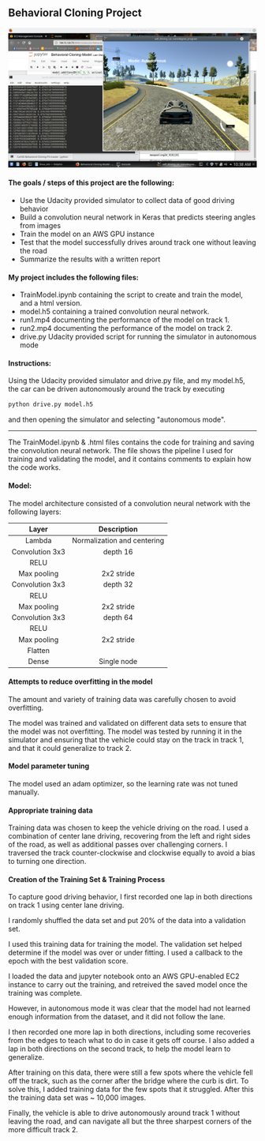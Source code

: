 ## Behavioral Cloning Project

![Autonomous mode](SDCsim.png)

#### The goals / steps of this project are the following:
* Use the Udacity provided simulator to collect data of good driving behavior
* Build a convolution neural network in Keras that predicts steering angles from images
* Train the model on an AWS GPU instance
* Test that the model successfully drives around track one without leaving the road
* Summarize the results with a written report


#### My project includes the following files:
* TrainModel.ipynb containing the script to create and train the model, and a html version.
* model.h5 containing a trained convolution neural network.
* run1.mp4 documenting the performance of the model on track 1.
* run2.mp4 documenting the performance of the model on track 2.
* drive.py Udacity provided script for running the simulator in autonomous mode

#### Instructions:

Using the Udacity provided simulator and drive.py file, and my model.h5, the car can be driven autonomously around the track by executing 
```sh
python drive.py model.h5
```
and then opening the simulator and selecting "autonomous mode".

---

The TrainModel.ipynb & .html files contains the code for training and saving the convolution neural network. The file shows the pipeline I used for training and validating the model, and it contains comments to explain how the code works.

#### Model:

The model architecture consisted of a convolution neural network with the following layers:

| Layer         		|     Description	        					| 
|:---------------------:|:---------------------------------------------:| 
| Lambda         		| Normalization and centering  					| 
| Convolution 3x3     	| depth 16 	|
| RELU					|												|
| Max pooling	      	| 2x2 stride 		    		|
| Convolution 3x3	    | depth 32	|
| RELU                  |                                               |
| Max pooling	      	| 2x2 stride 		    		|
| Convolution 3x3     	| depth 64 	|
| RELU					|												|
| Max pooling	      	| 2x2 stride 		    		|
| Flatten	      	| 	    		|
| Dense         | Single node |

#### Attempts to reduce overfitting in the model

The amount and variety of training data was carefully chosen to avoid overfitting.

The model was trained and validated on different data sets to ensure that the model was not overfitting. The model was tested by running it in the simulator and ensuring that the vehicle could stay on the track in track 1, and that it could generalize to track 2.

#### Model parameter tuning

The model used an adam optimizer, so the learning rate was not tuned manually.

#### Appropriate training data

Training data was chosen to keep the vehicle driving on the road. I used a combination of center lane driving, recovering from the left and right sides of the road, as well as additional passes over challenging corners. I traversed the track counter-clockwise and clockwise equally to avoid a bias to turning one direction.


#### Creation of the Training Set & Training Process

To capture good driving behavior, I first recorded one lap in both directions on track 1 using center lane driving.

I randomly shuffled the data set and put 20% of the data into a validation set. 

I used this training data for training the model. The validation set helped determine if the model was over or under fitting. I used a callback to the epoch with the best validation score. 

I loaded the data and jupyter notebook onto an AWS GPU-enabled EC2 instance to carry out the training, and retreived the saved model once the training was complete.

However, in autonomous mode it was clear that the model had not learned enough information from the dataset, and it did not follow the lane.

I then recorded one more lap in both directions, including some recoveries from the edges to teach what to do in case it gets off course. I also added a lap in both directions on the second track, to help the model learn to generalize.

After training on this data, there were still a few spots where the vehicle fell off the track, such as the corner after the bridge where the curb is dirt. To solve this, I added training data for the few spots that it struggled. After this the training data set was ~ 10,000 images.

Finally, the vehicle is able to drive autonomously around track 1 without leaving the road, and can navigate all but the three sharpest corners of the more difficult track 2.
